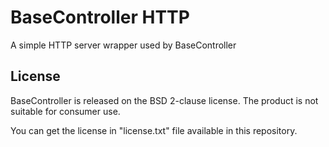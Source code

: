 BaseController HTTP
=====================

A simple HTTP server wrapper used by BaseController

License
---------

BaseController is released on the BSD 2-clause license. The product is not suitable for consumer use.

You can get the license in "license.txt" file available in this repository.
